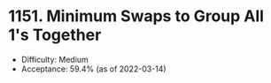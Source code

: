# 1151. Minimum Swaps to Group All 1's Together
- Difficulty: Medium
- Acceptance: 59.4% (as of 2022-03-14)
